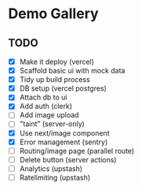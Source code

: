 # Demo Gallery

## TODO

- [x] Make it deploy (vercel)
- [x] Scaffold basic ui with mock data
- [x] Tidy up build process
- [x] DB setup (vercel postgres)
- [x] Attach db to ui
- [x] Add auth (clerk)
- [ ] Add image upload
- [ ] "taint" (server-only)
- [x] Use next/image component 
- [x] Error management (sentry)
- [ ] Routing/image page (parallel route)
- [ ] Delete button (server actions)
- [ ] Analytics (upstash)
- [ ] Ratelimiting (upstash)
